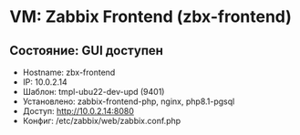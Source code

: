#  VM: Zabbix Frontend (zbx-frontend)

##  Состояние: GUI доступен

- Hostname: zbx-frontend
- IP: 10.0.2.14
- Шаблон: tmpl-ubu22-dev-upd (9401)
- Установлено: zabbix-frontend-php, nginx, php8.1-pgsql
- Доступ: http://10.0.2.14:8080
- Конфиг: /etc/zabbix/web/zabbix.conf.php